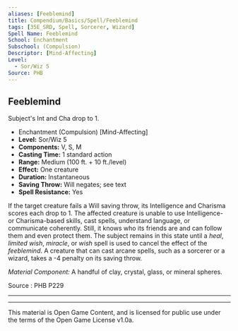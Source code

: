 ```yaml
---
aliases: [Feeblemind]
title: Compendium/Basics/Spell/Feeblemind
tags: [35E_SRD, Spell, Sorcerer, Wizard]
Spell Name: Feeblemind
School: Enchantment
Subschool: (Compulsion)
Descriptor: [Mind-Affecting]
Level:
  - Sor/Wiz 5
Source: PHB
---
```



## Feeblemind

Subject's Int and Cha drop to 1.

*   Enchantment (Compulsion) [Mind-Affecting]
*   **Level:** Sor/Wiz 5
*   **Components:** V, S, M
*   **Casting Time:** 1 standard action
*   **Range:** Medium (100 ft. + 10 ft./level)
*   **Effect:** One creature
*   **Duration:** Instantaneous
*   **Saving Throw:** Will negates; see text
*   **Spell Resistance:** Yes

<p>If the target creature fails a Will saving throw, its Intelligence and Charisma scores each drop to 1. The affected creature is unable to use Intelligence- or Charisma-based skills, cast spells, understand language, or communicate coherently. Still, it knows who its friends are and can follow them and even protect them. The subject remains in this state until a <i>heal</i>, <i>limited wish</i>, <i>miracle</i>, or <i>wish</i> spell is used to cancel the effect of the <i>feeblemind</i>. A creature that can cast arcane spells, such as a sorcerer or a wizard, takes a -4 penalty on its saving throw.</p><p><i>Material Component:</i> A handful of clay, crystal, glass, or mineral spheres.</p>

Source : PHB P229

---

---

This material is Open Game Content, and is licensed for public use under
the terms of the Open Game License v1.0a.
